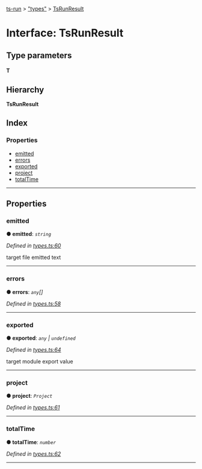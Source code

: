 [ts-run](../README.md) > ["types"](../modules/_types_.md) > [TsRunResult](../interfaces/_types_.tsrunresult.md)

# Interface: TsRunResult

## Type parameters
#### T 
## Hierarchy

**TsRunResult**

## Index

### Properties

* [emitted](_types_.tsrunresult.md#emitted)
* [errors](_types_.tsrunresult.md#errors)
* [exported](_types_.tsrunresult.md#exported)
* [project](_types_.tsrunresult.md#project)
* [totalTime](_types_.tsrunresult.md#totaltime)

---

## Properties

<a id="emitted"></a>

###  emitted

**● emitted**: *`string`*

*Defined in [types.ts:60](https://github.com/cancerberoSgx/typescript-plugins-of-mine/blob/09fbfec/ts-run/src/types.ts#L60)*

target file emitted text

___
<a id="errors"></a>

###  errors

**● errors**: *`any`[]*

*Defined in [types.ts:58](https://github.com/cancerberoSgx/typescript-plugins-of-mine/blob/09fbfec/ts-run/src/types.ts#L58)*

___
<a id="exported"></a>

###  exported

**● exported**: *`any` \| `undefined`*

*Defined in [types.ts:64](https://github.com/cancerberoSgx/typescript-plugins-of-mine/blob/09fbfec/ts-run/src/types.ts#L64)*

target module export value

___
<a id="project"></a>

###  project

**● project**: *`Project`*

*Defined in [types.ts:61](https://github.com/cancerberoSgx/typescript-plugins-of-mine/blob/09fbfec/ts-run/src/types.ts#L61)*

___
<a id="totaltime"></a>

###  totalTime

**● totalTime**: *`number`*

*Defined in [types.ts:62](https://github.com/cancerberoSgx/typescript-plugins-of-mine/blob/09fbfec/ts-run/src/types.ts#L62)*

___

